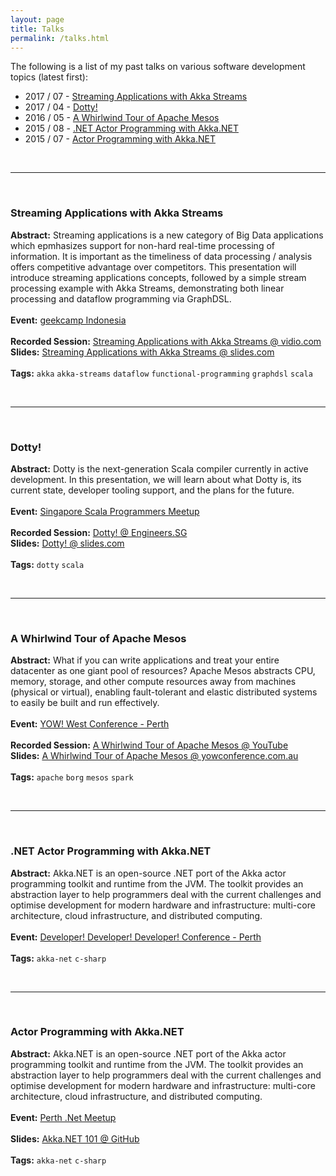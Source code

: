 ```yaml
---
layout: page
title: Talks
permalink: /talks.html
---
```


The following is a list of my past talks on various software development topics (latest first):

* 2017 / 07 - [Streaming Applications with Akka Streams](#streaming-applications-with-akka-streams)
* 2017 / 04 - [Dotty!](#dotty)
* 2016 / 05 - [A Whirlwind Tour of Apache Mesos](#a-whirlwind-tour-of-apache-mesos)
* 2015 / 08 - [.NET Actor Programming with Akka.NET](#net-actor-programming-with-akkanet)
* 2015 / 07 - [Actor Programming with Akka.NET](#actor-programming-with-akkanet)

<br>

---

<br>

### Streaming Applications with Akka Streams
**Abstract:** Streaming applications is a new category of Big Data applications which epmhasizes support for non-hard real-time processing of information. It is important as the timeliness of data processing / analysis offers competitive advantage over competitors. This presentation will introduce streaming applications concepts, followed by a simple stream processing example with Akka Streams, demonstrating both linear processing and dataflow programming via GraphDSL.
<br><br>
**Event:** [geekcamp Indonesia](https://www.geekcamp.id/)
<br><br>
**Recorded Session:** [Streaming Applications with Akka Streams @ vidio.com](https://www.vidio.com/watch/793734-streaming-applications-with-akka-streams-herdy-handoko)<br>
**Slides:** [Streaming Applications with Akka Streams @ slides.com](https://slides.com/hhandoko/streaming-applications/) 
<br><br>
**Tags:** `akka` `akka-streams` `dataflow` `functional-programming` `graphdsl` `scala`

<br>

---

<br>

### Dotty!
**Abstract:** Dotty is the next-generation Scala compiler currently in active development. In this presentation, we will learn about what Dotty is, its current state, developer tooling support, and the plans for the future.
<br><br>
**Event:** [Singapore Scala Programmers Meetup](https://www.meetup.com/Singapore-Scala-Programmers/events/238821807/)
<br><br>
**Recorded Session:** [Dotty! @ Engineers.SG](https://engineers.sg/video/dotty-singapore-scala-programmers--1653)<br>
**Slides:** [Dotty! @ slides.com](http://slides.com/hhandoko/scala-meetup-sg-2017-04-dotty) 
<br><br>
**Tags:** `dotty` `scala`

<br>

---

<br>

### A Whirlwind Tour of Apache Mesos
**Abstract:** What if you can write applications and treat your entire datacenter as one giant pool of resources? Apache Mesos abstracts CPU, memory, storage, and other compute resources away from machines (physical or virtual), enabling fault-tolerant and elastic distributed systems to easily be built and run effectively.
<br><br>
**Event:** [YOW! West Conference - Perth](http://west.yowconference.com.au/archive-2016/herdy-handoko/)
<br><br>
**Recorded Session:** [A Whirlwind Tour of Apache Mesos @ YouTube](https://www.youtube.com/watch?v=BaWyUjTJXuA&list=PLIpl4GKFQR6cT9WOLOwvVkMm7UP89-sUX&index=20)<br>
**Slides:** [A Whirlwind Tour of Apache Mesos @ yowconference.com.au](http://yowconference.com.au/slides/yowwest2016/Handoko-ApacheMesosTour.pdf)
<br><br>
**Tags:** `apache` `borg` `mesos` `spark`

<br>

---

<br>

### .NET Actor Programming with Akka.NET
**Abstract:** Akka.NET is an open-source .NET port of the Akka actor programming toolkit and runtime from the JVM. The toolkit provides an abstraction layer to help programmers deal with the current challenges and optimise development for modern hardware and infrastructure: multi-core architecture, cloud infrastructure, and distributed computing.
<br><br>
**Event:** [Developer! Developer! Developer! Conference - Perth](http://lanyrd.com/2015/dddperth/sdqhzb/)
<br><br>
**Tags:** `akka-net` `c-sharp`

<br>

---

<br>

### Actor Programming with Akka.NET
**Abstract:** Akka.NET is an open-source .NET port of the Akka actor programming toolkit and runtime from the JVM. The toolkit provides an abstraction layer to help programmers deal with the current challenges and optimise development for modern hardware and infrastructure: multi-core architecture, cloud infrastructure, and distributed computing.
<br><br>
**Event:** [Perth .Net Meetup](https://www.meetup.com/PerthDotNet/events/223510992/)
<br><br>
**Slides:** [Akka.NET 101 @ GitHub](https://github.com/hhandoko/akka-dotnet-101/raw/master/resources/Akka-dot-NET-101.pdf)
<br><br>
**Tags:** `akka-net` `c-sharp`
